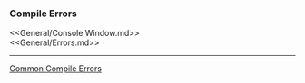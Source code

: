 ### Compile Errors

<<General/Console Window.md>>  
<<General/Errors.md>>  

---
[Common Compile Errors](../Programming/Common%20Errors/Compile%20Errors.md)